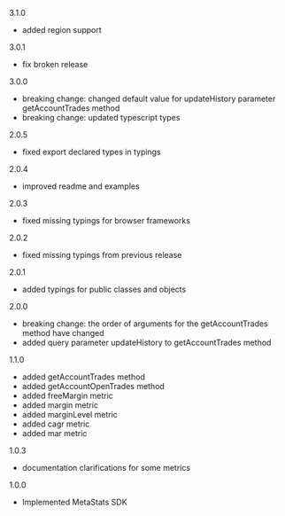 3.1.0
  - added region support

3.0.1
  - fix broken release

3.0.0
  - breaking change: changed default value for updateHistory parameter getAccountTrades method
  - breaking change: updated typescript types

2.0.5
  - fixed export declared types in typings

2.0.4
  - improved readme and examples

2.0.3
  - fixed missing typings for browser frameworks

2.0.2
  - fixed missing typings from previous release

2.0.1
  - added typings for public classes and objects

2.0.0
  - breaking change: the order of arguments for the getAccountTrades method have changed
  - added query parameter updateHistory to getAccountTrades method

1.1.0
  - added getAccountTrades method
  - added getAccountOpenTrades method
  - added freeMargin metric
  - added margin metric
  - added marginLevel metric
  - added cagr metric
  - added mar metric

1.0.3
  - documentation clarifications for some metrics

1.0.0
  - Implemented MetaStats SDK
